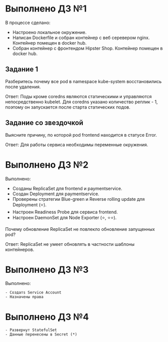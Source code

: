 # Выполнено ДЗ №1

В процессе сделано:

   - Настроено локальное окружение.
   - Написан Dockerfile и собран контейнер с веб серевером nginx. Контейнер помещен в docker hub.
   - Собран контейнер с фронтендом Hipster Shop. Контейнер помещен в docker hub.

## Задание 1
Разберитесь почему все pod в namespace kube-system восстановились
после удаления.

Ответ: Поды кроме coredns являются статическими и управляются непосредственно kubelet. Для coredns указано количество реплик - 1, поэтому он запускается после старта статических подов.

## Задание со звездочкой
Выясните причину, по которой pod frontend находится в статусе Error.

Ответ: Для работы сервиса необходимы переменные окружения.

# Выполнено ДЗ №2

Выполнено:

   - Созданы ReplicaSet для frontend и paymentservice.
   - Создан Deployment для paymentservice.
   - Проверены стратегии Blue-green и Reverse rolling update для Deployment (⭐).
   - Настроен Readiness Probe для сервиса frontend.
   - Настроен DaemonSet для Node Exporter (⭐, ⭐⭐). 

Почему обновление ReplicaSet не повлекло обновление
запущенных pod?

Ответ:  ReplicaSet не умеет обновлять в частности шаблоны контейнеров. 

# Выполнено ДЗ №3

Выполнено:

    - Создатs Service Account
    - Назначены права

# Выполнено ДЗ №4
    - Развернут StatefulSet
    - Данные перенесены в Secret (*)
